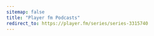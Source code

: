 ```yaml
---
sitemap: false
title: "Player fm Podcasts"
redirect_to: https://player.fm/series/series-3315740
---
```

